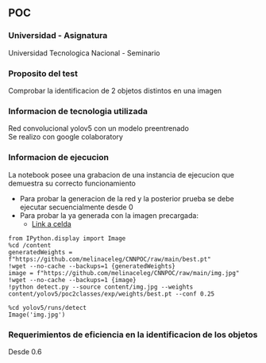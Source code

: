 ## POC 

### Universidad - Asignatura
Universidad Tecnologica Nacional - Seminario


### Proposito del test
Comprobar la identificacion de 2 objetos distintos en una imagen

### Informacion de tecnologia utilizada
Red convolucional yolov5 con un modelo preentrenado\
Se realizo con google colaboratory

### Informacion de ejecucion
La notebook posee una grabacion de una instancia de ejecucion que demuestra su correcto funcionamiento
* Para probar la generacion de la red y la posterior prueba se debe ejecutar secuencialmente desde 0
* Para probar la ya generada con la imagen precargada:
  * [Link a celda](https://colab.research.google.com/drive/1QTXKy8xGK79bVQIIPQDRS0m51ykjWadb#scrollTo=-ct_Nh0wdto7&line=1&uniqifier=1)
```
from IPython.display import Image
%cd /content
generatedWeights = f"https://github.com/melinaceleg/CNNPOC/raw/main/best.pt"
!wget --no-cache --backups=1 {generatedWeights}
image = f"https://github.com/melinaceleg/CNNPOC/raw/main/img.jpg"
!wget --no-cache --backups=1 {image}
!python detect.py --source content/img.jpg --weights content/yolov5/poc2classes/exp/weights/best.pt --conf 0.25

%cd yolov5/runs/detect
Image('img.jpg')
```

### Requerimientos de eficiencia en la identificacion de los objetos
Desde 0.6 











